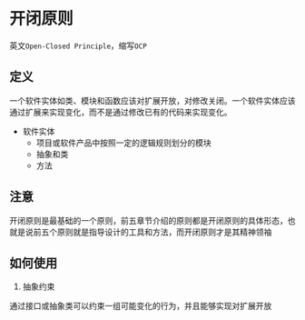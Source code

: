 # 开闭原则
英文`Open-Closed Principle`，缩写`OCP`

## 定义
一个软件实体如类、模块和函数应该对扩展开放，对修改关闭。一个软件实体应该通过扩展来实现变化，而不是通过修改已有的代码来实现变化。

- 软件实体
    - 项目或软件产品中按照一定的逻辑规则划分的模块
    - 抽象和类
    - 方法

## 注意

开闭原则是最基础的一个原则，前五章节介绍的原则都是开闭原则的具体形态，也就是说前五个原则就是指导设计的工具和方法，而开闭原则才是其精神领袖

## 如何使用

1. 抽象约束

通过接口或抽象类可以约束一组可能变化的行为，并且能够实现对扩展开放